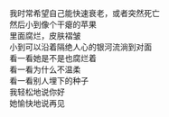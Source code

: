 我时常希望自己能快速衰老，或者突然死亡  
然后小到像个干瘪的苹果  
里面腐烂，皮肤褶皱  
小到可以沿着隔绝人心的银河流淌到对面  
看一看她是不是也腐烂着  
看一看为什么不温柔  
看一看别人埋下的种子  
我轻松地说你好  
她愉快地说再见  